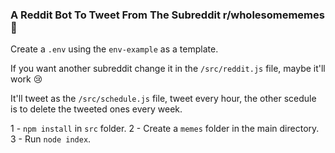 ### A Reddit Bot To Tweet From The Subreddit r/wholesomememes 🐔

Create a `.env` using the `env-example` as a template.

If you want another subreddit change it in the `/src/reddit.js` file, maybe it'll
work 😢

It'll tweet as the `/src/schedule.js` file, tweet every hour, the other scedule is
to delete the tweeted ones every week.

1 - `npm install` in `src` folder.
2 - Create a `memes` folder in the main directory.
3 - Run `node index`.
